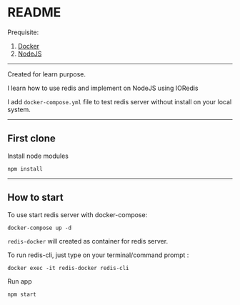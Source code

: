 # README

Prequisite:
1. [Docker](http://docker.com)
2. [NodeJS](http://nodejs.org)
___
Created for learn purpose.

I learn how to use redis and implement on NodeJS using IORedis

I add `docker-compose.yml` file to test redis server without install on your local system.
___

## First clone 
Install node modules
```
npm install
```
___
## How to start
To use start redis server with docker-compose:
```
docker-compose up -d
```

`redis-docker` will created as container for redis server.

To run redis-cli, just type on your terminal/command prompt :
```
docker exec -it redis-docker redis-cli
```

Run app
```
npm start
```

